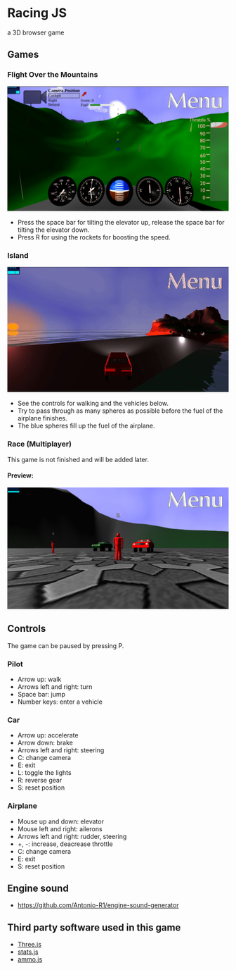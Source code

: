 # Racing JS
a 3D browser game

## Games

### Flight Over the Mountains
![Game Flight Over the Mountains](img/game_flight_over_the_mountains.jpg)
- Press the space bar for tilting the elevator up, release the space bar for tilting the elevator down.
- Press R for using the rockets for boosting the speed.

### Island
![Game Island](img/game_island.gif)
- See the controls for walking and the vehicles below.
- Try to pass through as many spheres as possible before the fuel of the airplane finishes.
- The blue spheres fill up the fuel of the airplane.

### Race (Multiplayer)
This game is not finished and will be added later.
#### Preview:
![Game Race](img/game_race.jpg)

## Controls
The game can be paused by pressing P.

### Pilot
- Arrow up: walk
- Arrows left and right: turn
- Space bar: jump
- Number keys: enter a vehicle

### Car
- Arrow up: accelerate
- Arrow down: brake
- Arrows left and right: steering
- C: change camera
- E: exit
- L: toggle the lights
- R: reverse gear
- S: reset position

### Airplane
- Mouse up and down: elevator
- Mouse left and right: ailerons
- Arrows left and right: rudder, steering
- +, -: increase, deacrease throttle
- C: change camera
- E: exit
- S: reset position

## Engine sound
- https://github.com/Antonio-R1/engine-sound-generator

## Third party software used in this game
- [Three.js](https://github.com/mrdoob/three.js)
- [stats.js](https://github.com/mrdoob/stats.js/)
- [ammo.js](https://github.com/kripken/ammo.js/)

